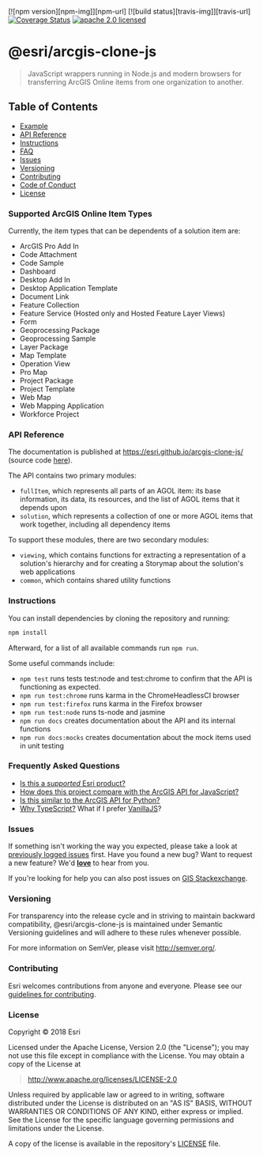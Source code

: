[![npm version][npm-img]][npm-url]
[![build status][travis-img]][travis-url]
[![Coverage Status][coverage-img]][coverage-url]
[![apache 2.0 licensed][license-img]][license-url]

[coverage-img]: https://coveralls.io/repos/github/Esri/arcgis-clone-js/badge.svg
[coverage-url]: https://coveralls.io/github/Esri/arcgis-clone-js
[license-img]: https://img.shields.io/badge/license-Apache%202.0-orange.svg?style=flat-square
[license-url]: #license

# @esri/arcgis-clone-js

> JavaScript wrappers running in Node.js and modern browsers for transferring ArcGIS Online items from one organization to another.

## Table of Contents

- [Example](#example)
- [API Reference](#api-reference)
- [Instructions](#instructions)
- [FAQ](#frequently-asked-questions)
- [Issues](#issues)
- [Versioning](#versioning)
- [Contributing](#contributing)
- [Code of Conduct](/CODE_OF_CONDUCT.md)
- [License](#license)

### Supported ArcGIS Online Item Types

Currently, the item types that can be dependents of a solution item are:

* ArcGIS Pro Add In
* Code Attachment
* Code Sample
* Dashboard
* Desktop Add In
* Desktop Application Template
* Document Link
* Feature Collection
* Feature Service (Hosted only and Hosted Feature Layer Views)
* Form
* Geoprocessing Package
* Geoprocessing Sample
* Layer Package
* Map Template
* Operation View
* Pro Map
* Project Package
* Project Template
* Web Map
* Web Mapping Application
* Workforce Project

### API Reference

The documentation is published at https://esri.github.io/arcgis-clone-js/ (source code [here](/docs/src)).

The API contains two primary modules:

* `fullItem`, which represents all parts of an AGOL item: its base information, its data, its resources, and the list of AGOL items that it depends upon
* `solution`, which represents a collection of one or more AGOL items that work together, including all dependency items

To support these modules, there are two secondary modules:

* `viewing`, which contains functions for extracting a representation of a solution's hierarchy and for creating a Storymap about the solution's web applications
* `common`, which contains shared utility functions

### Instructions

You can install dependencies by cloning the repository and running:

```bash
npm install
```

Afterward, for a list of all available commands run `npm run`.

Some useful commands include:

* `npm test` runs tests test:node and test:chrome to confirm that the API is functioning as expected.
* `npm run test:chrome` runs karma in the ChromeHeadlessCI browser
* `npm run test:firefox` runs karma in the Firefox browser
* `npm run test:node` runs ts-node and jasmine
* `npm run docs` creates documentation about the API and its internal functions
* `npm run docs:mocks` creates documentation about the mock items used in unit testing

### Frequently Asked Questions

* [Is this a _supported_ Esri product?](https://github.com/Esri/arcgis-clone-js/blob/master/docs/FAQ.md#is-this-a-supported-esri-product)
* [How does this project compare with the ArcGIS API for JavaScript?](https://github.com/Esri/arcgis-clone-js/blob/master/docs/FAQ.md#comparison-with-the-arcgis-api-for-javascript)
* [Is this similar to the ArcGIS API for Python?](https://github.com/Esri/arcgis-clone-js/blob/master/docs/FAQ.md#comparison-with-the-arcgis-api-for-python)
* [Why TypeScript?](docs/FAQ.md#why-typescript) What if I prefer [VanillaJS](https://stackoverflow.com/questions/20435653/what-is-vanillajs)?

### Issues

If something isn't working the way you expected, please take a look at [previously logged issues](https://github.com/Esri/arcgis-clone-js/issues) first.  Have you found a new bug?  Want to request a new feature?  We'd [**love**](https://github.com/Esri/arcgis-clone-js/issues/new) to hear from you.

If you're looking for help you can also post issues on [GIS Stackexchange](http://gis.stackexchange.com/questions/ask?tags=esri-oss).

### Versioning

For transparency into the release cycle and in striving to maintain backward compatibility, @esri/arcgis-clone-js is maintained under Semantic Versioning guidelines and will adhere to these rules whenever possible.

For more information on SemVer, please visit <http://semver.org/>.

### Contributing

Esri welcomes contributions from anyone and everyone. Please see our [guidelines for contributing](CONTRIBUTING.md).

### License

Copyright &copy; 2018 Esri

Licensed under the Apache License, Version 2.0 (the "License");
you may not use this file except in compliance with the License.
You may obtain a copy of the License at

> http://www.apache.org/licenses/LICENSE-2.0

Unless required by applicable law or agreed to in writing, software
distributed under the License is distributed on an "AS IS" BASIS,
WITHOUT WARRANTIES OR CONDITIONS OF ANY KIND, either express or implied.
See the License for the specific language governing permissions and
limitations under the License.

A copy of the license is available in the repository's [LICENSE](./LICENSE) file.
